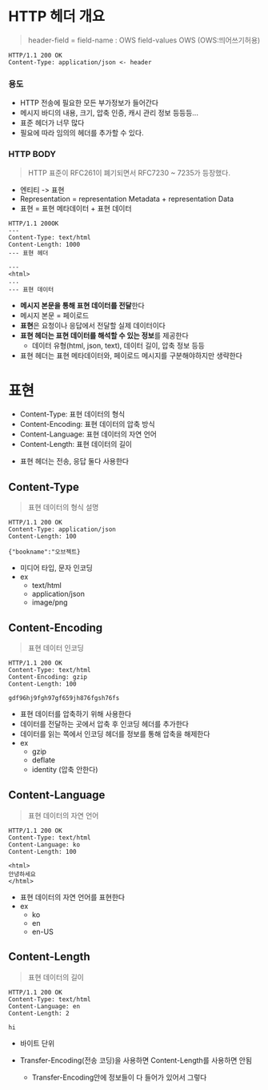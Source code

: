 # HTTP 헤더 개요

> header-field = field-name : OWS field-values OWS (OWS:띄어쓰기허용)

```
HTTP/1.1 200 OK
Content-Type: application/json <- header
```

### 용도

- HTTP 전송에 필요한 모든 부가정보가 들어간다
- 메시지 바디의 내용, 크기, 압축 인증, 캐시 관리 정보 등등등...
- 표준 헤더가 너무 많다
- 필요에 따라 임의의 헤더를 추가할 수 있다.

### HTTP BODY

> HTTP 표준이 RFC261이 폐기되면서 RFC7230 ~ 7235가 등장했다.

- 엔티티 -> 표현
- Representation = representation Metadata + representation Data
- 표현 = 표현 메타데이터 + 표현 데이터

```
HTTP/1.1 200OK
---
Content-Type: text/html
Content-Length: 1000
--- 표현 헤더

---
<html>
...
--- 표현 데이터
```

- **메시지 본문을 통해 표현 데이터를 전달**한다
- 메시지 본문 = 페이로드
- **표현**은 요청이나 응답에서 전달할 실제 데이터이다
- **표현 헤더는 표현 데이터를 해석할 수 있는 정보**를 제공한다
  - 데이터 유형(html, json, text), 데이터 길이, 압축 정보 등등
- 표현 헤더는 표현 메타데이터와, 페이로드 메시지를 구분해야하지만 생략한다

# 표현

- Content-Type: 표현 데이터의 형식
- Content-Encoding: 표현 데이터의 압축 방식
- Content-Language: 표현 데이터의 자연 언어
- Content-Length: 표현 데이터의 길이

* 표현 헤더는 전송, 응답 둘다 사용한다

## Content-Type

> 표현 데이터의 형식 설명

```
HTTP/1.1 200 OK
Content-Type: application/json
Content-Length: 100

{"bookname":"오브젝트}
```

- 미디어 타입, 문자 인코딩
- ex
  - text/html
  - application/json
  - image/png

## Content-Encoding

> 표현 데이터 인코딩

```
HTTP/1.1 200 OK
Content-Type: text/html
Content-Encoding: gzip
Content-Length: 100

gdf96hj9fgh97gf659jh876fgsh76fs
```

- 표현 데이터를 압축하기 위해 사용한다
- 데이터를 전달하는 곳에서 압축 후 인코딩 헤더를 추가한다
- 데이터를 읽는 쪽에서 인코딩 헤더를 정보를 통해 압축을 해제한다
- ex
  - gzip
  - deflate
  - identity (압축 안한다)

## Content-Language

> 표현 데이터의 자연 언어

```
HTTP/1.1 200 OK
Content-Type: text/html
Content-Language: ko
Content-Length: 100

<html>
안녕하세요
</html>
```

- 표현 데이터의 자연 언어를 표현한다
- ex
  - ko
  - en
  - en-US

## Content-Length

> 표현 데이터의 길이

```
HTTP/1.1 200 OK
Content-Type: text/html
Content-Language: en
Content-Length: 2

hi
```

- 바이트 단위

- Transfer-Encoding(전송 코딩)을 사용하면 Content-Length를 사용하면 안됨
  - Transfer-Encoding안에 정보들이 다 들어가 있어서 그렇다
